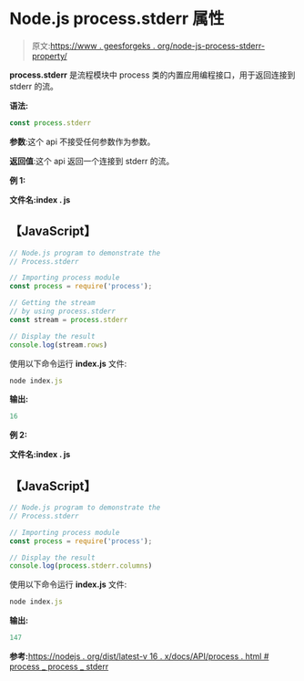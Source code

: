 # Node.js process.stderr 属性

> 原文:[https://www . geesforgeks . org/node-js-process-stderr-property/](https://www.geeksforgeeks.org/node-js-process-stderr-property/)

**process.stderr** 是流程模块中 process 类的内置应用编程接口，用于返回连接到 stderr 的流。

**语法:**

```js
const process.stderr
```

**参数**:这个 api 不接受任何参数作为参数。

**返回值**:这个 api 返回一个连接到 stderr 的流。

**例 1:**

**文件名:index . js**

## 【JavaScript】

```js
// Node.js program to demonstrate the 
// Process.stderr

// Importing process module
const process = require('process');

// Getting the stream
// by using process.stderr
const stream = process.stderr

// Display the result
console.log(stream.rows)
```

使用以下命令运行 **index.js** 文件:

```js
node index.js
```

**输出:**

```js
16
```

**例 2:**

**文件名:index . js**

## 【JavaScript】

```js
// Node.js program to demonstrate the 
// Process.stderr

// Importing process module
const process = require('process');

// Display the result
console.log(process.stderr.columns)
```

使用以下命令运行 **index.js** 文件:

```js
node index.js
```

**输出:**

```js
147
```

**参考:**[https://nodejs . org/dist/latest-v 16 . x/docs/API/process . html # process _ process _ stderr](https://nodejs.org/dist/latest-v16.x/docs/api/process.html#process_process_stderr)